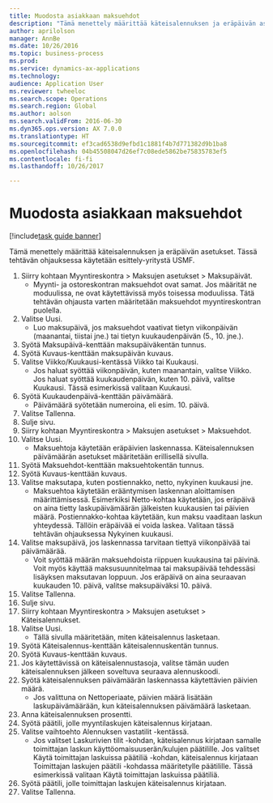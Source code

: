 ```yaml
--- 
title: Muodosta asiakkaan maksuehdot
description: "Tämä menettely määrittää käteisalennuksen ja eräpäivän asetukset."
author: aprilolson
manager: AnnBe
ms.date: 10/26/2016
ms.topic: business-process
ms.prod: 
ms.service: dynamics-ax-applications
ms.technology: 
audience: Application User
ms.reviewer: twheeloc
ms.search.scope: Operations
ms.search.region: Global
ms.author: aolson
ms.search.validFrom: 2016-06-30
ms.dyn365.ops.version: AX 7.0.0
ms.translationtype: HT
ms.sourcegitcommit: ef3cad6538d9efbd1c1881f4b7d771382d9b1ba8
ms.openlocfilehash: 04b45508047d26ef7c08ede5862be75835783ef5
ms.contentlocale: fi-fi
ms.lasthandoff: 10/26/2017

---
```

# <a name="establish-customer-payment-terms"></a>Muodosta asiakkaan maksuehdot

[!include[task guide banner](../../includes/task-guide-banner.md)]

Tämä menettely määrittää käteisalennuksen ja eräpäivän asetukset. Tässä tehtävän ohjauksessa käytetään esittely-yritystä USMF.

1. Siirry kohtaan Myyntireskontra > Maksujen asetukset > Maksupäivät.
    * Myynti- ja ostoreskontran maksuehdot ovat samat. Jos määrität ne moduulissa, ne ovat käytettävissä myös toisessa moduulissa. Tätä tehtävän ohjausta varten määritetään maksuehdot myyntireskontran puolella.  
2. Valitse Uusi.
    * Luo maksupäivä, jos maksuehdot vaativat tietyn viikonpäivän (maanantai, tiistai jne.) tai tietyn kuukaudenpäivän (5., 10. jne.).  
3. Syötä Maksupäivä-kenttään maksupäiväkentän tunnus.
4. Syötä Kuvaus-kenttään maksupäivän kuvaus.
5. Valitse Viikko/Kuukausi-kentässä Viikko tai Kuukausi.
    * Jos haluat syöttää viikonpäivän, kuten maanantain, valitse Viikko. Jos haluat syöttää kuukaudenpäivän, kuten 10. päivä, valitse Kuukausi. Tässä esimerkissä valitaan Kuukausi.  
6. Syötä Kuukaudenpäivä-kenttään päivämäärä.
    * Päivämäärä syötetään numeroina, eli esim. 10. päivä.  
7. Valitse Tallenna.
8. Sulje sivu.
9. Siirry kohtaan Myyntireskontra > Maksujen asetukset > Maksuehdot.
10. Valitse Uusi.
    * Maksuehtoja käytetään eräpäivien laskennassa. Käteisalennuksen päivämäärän asetukset määritetään erillisellä sivulla.  
11. Syötä Maksuehdot-kenttään maksuehtokentän tunnus.
12. Syötä Kuvaus-kenttään kuvaus.
13. Valitse maksutapa, kuten postiennakko, netto, nykyinen kuukausi jne.
    * Maksuehtoa käytetään erääntymisen laskennan aloittamisen määrittämisessä.  Esimerkiksi Netto-kohtaa käytetään, jos eräpäivä on aina tietty laskupäivämäärän jälkeisten kuukausien tai päivien määrä. Postiennakko-kohtaa käytetään, kun maksu vaaditaan laskun yhteydessä. Tällöin eräpäivää ei voida laskea. Valitaan tässä tehtävän ohjauksessa Nykyinen kuukausi.  
14. Valitse maksupäivä, jos laskennassa tarvitaan tiettyä viikonpäivää tai päivämäärää.
    * Voit syöttää määrän maksuehdoista riippuen kuukausina tai päivinä. Voit myös käyttää maksusuunnitelmaa tai maksupäivää tehdessäsi lisäyksen maksutavan loppuun. Jos eräpäivä on aina seuraavan kuukauden 10. päivä, valitse maksupäiväksi 10. päivä.  
15. Valitse Tallenna.
16. Sulje sivu.
17. Siirry kohtaan Myyntireskontra > Maksujen asetukset > Käteisalennukset.
18. Valitse Uusi.
    * Tällä sivulla määritetään, miten käteisalennus lasketaan.  
19. Syötä Käteisalennus-kenttään käteisalennuskentän tunnus.
20. Syötä Kuvaus-kenttään kuvaus.
21. Jos käytettävissä on käteisalennustasoja, valitse tämän uuden käteisalennuksen jälkeen soveltuva seuraava alennuskoodi.
22. Syötä käteisalennuksen päivämäärän laskennassa käytettävien päivien määrä.
    * Jos valittuna on Nettoperiaate, päivien määrä lisätään laskupäivämäärään, kun käteisalennuksen päivämäärä lasketaan.  
23. Anna käteisalennuksen prosentti.
24. Syötä päätili, jolle myyntilaskujen käteisalennus kirjataan.
25. Valitse vaihtoehto Alennuksen vastatilit -kentässä.
    * Jos valitset Laskurivien tilit -kohdan, käteisalennus kirjataan samalle toimittajan laskun käyttöomaisuuserän/kulujen päätilille. Jos valitset Käytä toimittajan laskuissa päätiliä -kohdan, käteisalennus kirjataan Toimittajan laskujen päätili -kohdassa määritetylle päätilille. Tässä esimerkissä valitaan Käytä toimittajan laskuissa päätiliä.  
26. Syötä päätili, jolle toimittajan laskujen käteisalennus kirjataan.
27. Valitse Tallenna.


